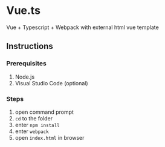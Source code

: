 # Vue.ts
Vue + Typescript  + Webpack with external html vue template

## Instructions

### Prerequisites

1. Node.js
2. Visual Studio Code (optional)

### Steps

1. open command prompt
2. `cd` to the folder
3. enter `npm install`
4. enter `webpack` 
5. open `index.html` in browser